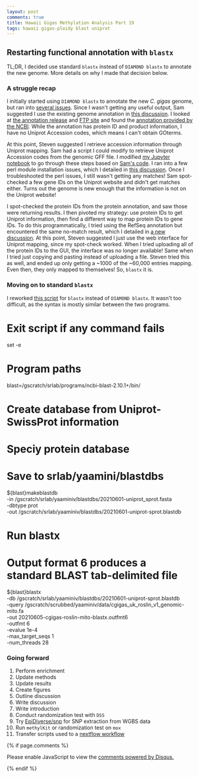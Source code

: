 ```yaml
---
layout: post
comments: true
title: Hawaii Gigas Methylation Analysis Part 19
tags: hawaii gigas-ploidy blast uniprot
---
```


## Restarting functional annotation with `blastx`

TL;DR, I decided use standard `blastx` instead of `DIAMOND blastx` to annotate the new genome. More details on why I made that decision below.

### A struggle recap

I initially started using `DIAMOND blastx` to annotate the new *C. gigas* genome, but ran into [several issues](https://yaaminiv.github.io/Hawaii-Gigas-Methylation-Analysis-Part18/). Since I wasn't getting any useful output, Sam suggested I use the existing genome annotation in [this discussion](https://github.com/RobertsLab/resources/discussions/1226). I looked at [the annotation release](https://www.ncbi.nlm.nih.gov/genome/annotation_euk/Crassostrea_gigas/102/) and [FTP site](https://www.ncbi.nlm.nih.gov/genome/annotation_euk/Crassostrea_gigas/102/) and found the [annotation provided by the NCBI](https://ftp.ncbi.nlm.nih.gov/genomes/all/annotation_releases/29159/102/GCF_902806645.1_cgigas_uk_roslin_v1/GCF_902806645.1_cgigas_uk_roslin_v1_protein.faa.gz). While the annotation has protein ID and product information, I have no Uniprot Accession codes, which means I can't obtain GOterms.

At this point, Steven suggested I retrieve accession information through Uniprot mapping. Sam had a script I could modify to retrieve Uniprot Accession codes from the genomic GFF file. I modified [my Jupyter notebook](https://github.com/RobertsLab/project-oyster-oa/blob/master/code/Haws/08-GOterm-Annotation.ipynb) to go through these steps based on [Sam's code](https://nbviewer.jupyter.org/github/RobertsLab/code/blob/master/notebooks/sam/20210601_ssal_gff-annotations.ipynb). I ran into a few perl module installation issues, which I detailed in [this discussion](https://github.com/RobertsLab/resources/discussions/1227). Once I troubleshooted the perl issues, I still wasn't getting any matches! Sam spot-checked a few gene IDs on the Uniprot website and didn't get matches either. Turns out the genome is new enough that the information is not on the Uniprot website!

I spot-checked the protein IDs from the protein annotation, and saw those were returning results. I then pivoted my strategy: use protein IDs to get Uniprot information, then find a different way to map protein IDs to gene IDs. To do this programmatically, I tried using the RefSeq annotation but encountered the same no-match result, which I detailed in [a new discussion](https://github.com/RobertsLab/resources/discussions/1228). At this point, Steven suggested I just use the web interface for Uniprot mapping, since my spot-check worked. When I tried uploading all of the protein IDs to the GUI, the interface was no longer available! Same when I tried just copying and pasting instead of uploading a file. Steven tried this as well, and ended up only getting a ~1000 of the ~60,000 entries mapping. Even then, they only mapped to themselves! So, `blastx` it is.

### Moving on to standard `blastx`

I reworked [this script](https://github.com/RobertsLab/project-gigas-oa-meth/blob/master/code/11-blastx.sh) for `blastx` instead of `DIAMOND blastx`. It wasn't too difficult, as the syntax is mostly similar between the two programs.

# Exit script if any command fails
set -e

# Program paths
blast=/gscratch/srlab/programs/ncbi-blast-2.10.1+/bin/

# Create database from Uniprot-SwissProt information
# Speciy protein database
# Save to srlab/yaamini/blastdbs

${blast}makeblastdb \
-in /gscratch/srlab/yaaminiv/blastdbs/20210601-uniprot_sprot.fasta \
-dbtype prot \
-out /gscratch/srlab/yaaminiv/blastdbs/20210601-uniprot-sprot.blastdb

# Run blastx
# Output format 6 produces a standard BLAST tab-delimited file
${blast}blastx \
-db /gscratch/srlab/yaaminiv/blastdbs/20210601-uniprot-sprot.blastdb \
-query /gscratch/scrubbed/yaaminiv/data/cgigas_uk_roslin_v1_genomic-mito.fa \
-out 20210605-cgigas-roslin-mito-blastx.outfmt6 \
-outfmt 6 \
-evalue 1e-4 \
-max_target_seqs 1 \
-num_threads 28


### Going forward

1. Perform enrichment
6. Update methods
7. Update results
8. Create figures
5. Outline discussion
6. Write discussion
7. Write introduction
2. Conduct randomization test with `DSS`
2. Try [EpiDiverse/snp](https://github.com/EpiDiverse/snp) for SNP extraction from WGBS data
1. Run `methylKit` or randomization test on `mox`
5. Transfer scripts used to a [nextflow workflow](https://github.com/nextflow-io/nextflow)


{% if page.comments %}

<div id="disqus_thread"></div>
<script>

/**
*  RECOMMENDED CONFIGURATION VARIABLES: EDIT AND UNCOMMENT THE SECTION BELOW TO INSERT DYNAMIC VALUES FROM YOUR PLATFORM OR CMS.
*  LEARN WHY DEFINING THESE VARIABLES IS IMPORTANT: https://disqus.com/admin/universalcode/#configuration-variables*/
/*
var disqus_config = function () {
this.page.url = PAGE_URL;  // Replace PAGE_URL with your page's canonical URL variable
this.page.identifier = PAGE_IDENTIFIER; // Replace PAGE_IDENTIFIER with your page's unique identifier variable
};
*/
(function() { // DON'T EDIT BELOW THIS LINE
var d = document, s = d.createElement('script');
s.src = 'https://the-responsible-grad-student.disqus.com/embed.js';
s.setAttribute('data-timestamp', +new Date());
(d.head || d.body).appendChild(s);
})();
</script>
<noscript>Please enable JavaScript to view the <a href="https://disqus.com/?ref_noscript">comments powered by Disqus.</a></noscript>

{% endif %}

<script id="dsq-count-scr" src="//the-responsible-grad-student.disqus.com/count.js" async></script>
